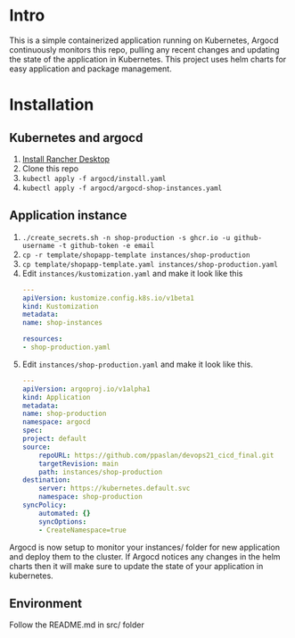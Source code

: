 # Intro

This is a simple containerized application running on Kubernetes, Argocd continuously monitors this repo, pulling any recent changes and updating the state of the application in Kubernetes.
This project uses helm charts for easy application and package management.


# Installation

## Kubernetes and argocd

1. [Install Rancher Desktop](https://docs.rancherdesktop.io/getting-started/installation)
2. Clone this repo
3. `kubectl apply -f argocd/install.yaml`
4. `kubectl apply -f argocd/argocd-shop-instances.yaml`

## Application instance

1.  `./create_secrets.sh -n shop-production -s ghcr.io -u github-username -t github-token -e email`
2. `cp -r template/shopapp-template instances/shop-production`
3. `cp template/shopapp-template.yaml instances/shop-production.yaml`
4. Edit `instances/kustomization.yaml` and make it look like this
    ```yaml
    ---
    apiVersion: kustomize.config.k8s.io/v1beta1
    kind: Kustomization
    metadata:
    name: shop-instances

    resources:
    - shop-production.yaml

    ```
5. Edit `instances/shop-production.yaml` and make it look like this.
    ```yaml
    ---
    apiVersion: argoproj.io/v1alpha1
    kind: Application
    metadata:
    name: shop-production
    namespace: argocd
    spec:
    project: default
    source:
        repoURL: https://github.com/ppaslan/devops21_cicd_final.git
        targetRevision: main
        path: instances/shop-production
    destination:
        server: https://kubernetes.default.svc
        namespace: shop-production
    syncPolicy:
        automated: {}
        syncOptions:
        - CreateNamespace=true
    ```

Argocd is now setup to monitor your instances/ folder for new application and deploy them to the cluster.
If Argocd notices any changes in the helm charts then it will make sure to update the state of your application in kubernetes.

## Environment

Follow the README.md in src/ folder
